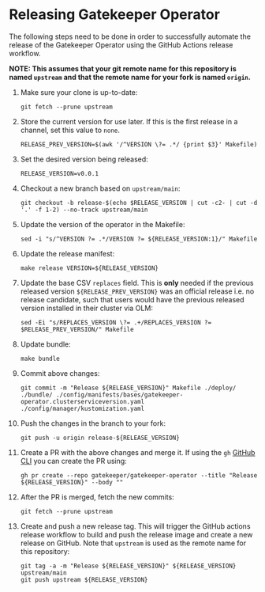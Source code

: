 # Releasing Gatekeeper Operator

The following steps need to be done in order to successfully automate the
release of the Gatekeeper Operator using the GitHub Actions release workflow.

**NOTE: This assumes that your git remote name for this repository is named
`upstream` and that the remote name for your fork is named `origin`.**

1. Make sure your clone is up-to-date:
    ```shell
    git fetch --prune upstream
    ```
1. Store the current version for use later. If this is the first release in a channel, set this value to `none`.
    ```shell
    RELEASE_PREV_VERSION=$(awk '/^VERSION \?= .*/ {print $3}' Makefile)
    ```
1. Set the desired version being released:
    ```shell
    RELEASE_VERSION=v0.0.1
    ```
1. Checkout a new branch based on `upstream/main`:
    ```shell
    git checkout -b release-$(echo $RELEASE_VERSION | cut -c2- | cut -d '.' -f 1-2) --no-track upstream/main
    ```
1. Update the version of the operator in the Makefile:
    ```shell
    sed -i "s/^VERSION ?= .*/VERSION ?= ${RELEASE_VERSION:1}/" Makefile
    ```
1. Update the release manifest:
    ```shell
    make release VERSION=${RELEASE_VERSION}
    ```
1. Update the base CSV `replaces` field. This is **only** needed if the
   previous released version `${RELEASE_PREV_VERSION}` was an official release
   i.e. no release candidate, such that users would have the previous released
   version installed in their cluster via OLM:
    ```shell
    sed -Ei "s/REPLACES_VERSION \?= .+/REPLACES_VERSION ?= $RELEASE_PREV_VERSION/" Makefile
    ```
1. Update bundle:
    ```shell
    make bundle
    ```
1. Commit above changes:
    ```shell
    git commit -m "Release ${RELEASE_VERSION}" Makefile ./deploy/ ./bundle/ ./config/manifests/bases/gatekeeper-operator.clusterserviceversion.yaml ./config/manager/kustomization.yaml
    ```
1. Push the changes in the branch to your fork:
    ```shell
    git push -u origin release-${RELEASE_VERSION}
    ```
1. Create a PR with the above changes and merge it. If using the `gh` [GitHub
   CLI](https://cli.github.com/) you can create the PR using:
   ```shell
   gh pr create --repo gatekeeper/gatekeeper-operator --title "Release ${RELEASE_VERSION}" --body ""
   ```
1. After the PR is merged, fetch the new commits:
    ```shell
    git fetch --prune upstream
    ```
1. Create and push a new release tag. This will trigger the GitHub actions
   release workflow to build and push the release image and create a new
   release on GitHub. Note that `upstream` is used as the remote name for this
   repository:
    ```shell
    git tag -a -m "Release ${RELEASE_VERSION}" ${RELEASE_VERSION} upstream/main
    git push upstream ${RELEASE_VERSION}
    ```
